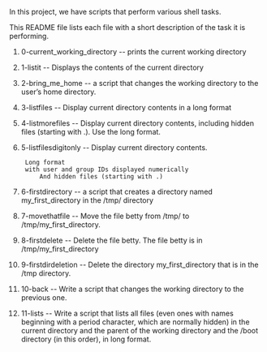 In this project, we have scripts that perform various shell tasks.

This README file lists each file with a short description of the task it is performing.
1. 0-current_working_directory -- prints the current working directory
2. 1-listit -- Displays the contents of the current directory
3. 2-bring_me_home -- a script that changes the working directory to the user’s home directory.
4. 3-listfiles -- Display current directory contents in a long format
5. 4-listmorefiles -- Display current directory contents, including hidden files (starting with .). Use the long format.
6. 5-listfilesdigitonly -- Display current directory contents.

   		Long format
		with user and group IDs displayed numerically
     		And hidden files (starting with .)
7. 6-firstdirectory --  a script that creates a directory named my_first_directory in the /tmp/ directory
8. 7-movethatfile -- Move the file betty from /tmp/ to /tmp/my_first_directory.
9. 8-firstdelete -- Delete the file betty. The file betty is in /tmp/my_first_directory
10. 9-firstdirdeletion -- Delete the directory my_first_directory that is in the /tmp directory.
11. 10-back -- Write a script that changes the working directory to the previous one.
12. 11-lists -- Write a script that lists all files (even ones with names beginning with a period character, which are normally hidden) in the current directory and the parent of the working directory and the /boot directory (in this order), in long format.

